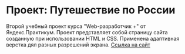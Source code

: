 # Проект: Путешествие по России
Второй учебный проект курса "Web-разработчик +" от Яндекс.Практикум. 
Проект представляет собой страницу сайта созданную при использовании HTML и CSS.
Применена адаптивная верстка дял разных разрешений экрана.
[Ссылка на сайт](https://leondasferras.github.io/russian-travel/pages/index.html)
